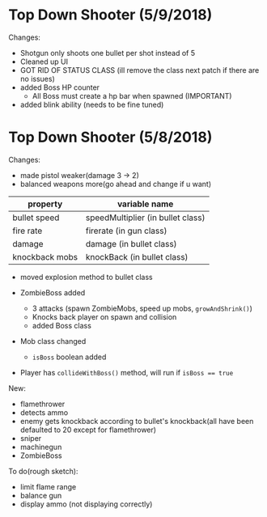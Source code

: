 # Top Down Shooter (5/9/2018)
Changes:
- Shotgun only shoots one bullet per shot instead of 5
- Cleaned up UI
- GOT RID OF STATUS CLASS (ill remove the class next patch if there are no issues)
- added Boss HP counter
  - All Boss must create a hp bar when spawned (IMPORTANT)
- added blink ability (needs to be fine tuned)

# Top Down Shooter (5/8/2018)

Changes:
- made pistol weaker(damage 3 -> 2)
- balanced weapons more(go ahead and change if u want)

property | variable name
--- | ---
bullet speed | speedMultiplier (in bullet class)
fire rate | firerate (in gun class)
damage | damage (in bullet class)
knockback mobs | knockBack (in bullet class)

- moved explosion method to bullet class

- ZombieBoss added
  - 3 attacks (spawn ZombieMobs, speed up mobs, ```growAndShrink()```)
  - Knocks back player on spawn and collision
  - added Boss class
- Mob class changed
  - ```isBoss``` boolean added
- Player has ```collideWithBoss()``` method, will run if ```isBoss == true```
  
New:
- flamethrower
- detects ammo
- enemy gets knockback according to bullet's knockback(all have been defaulted to 20 except for flamethrower)
- sniper
- machinegun
- ZombieBoss

To do(rough sketch):
- limit flame range
- balance gun
- display ammo (not displaying correctly)

